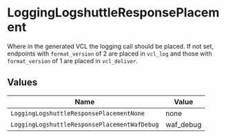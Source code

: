 # LoggingLogshuttleResponsePlacement

Where in the generated VCL the logging call should be placed. If not set, endpoints with `format_version` of 2 are placed in `vcl_log` and those with `format_version` of 1 are placed in `vcl_deliver`.



## Values

| Name                                         | Value                                        |
| -------------------------------------------- | -------------------------------------------- |
| `LoggingLogshuttleResponsePlacementNone`     | none                                         |
| `LoggingLogshuttleResponsePlacementWafDebug` | waf_debug                                    |